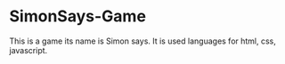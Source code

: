# SimonSays-Game
This is a game its name is Simon says. It is used languages for html, css, javascript. 
